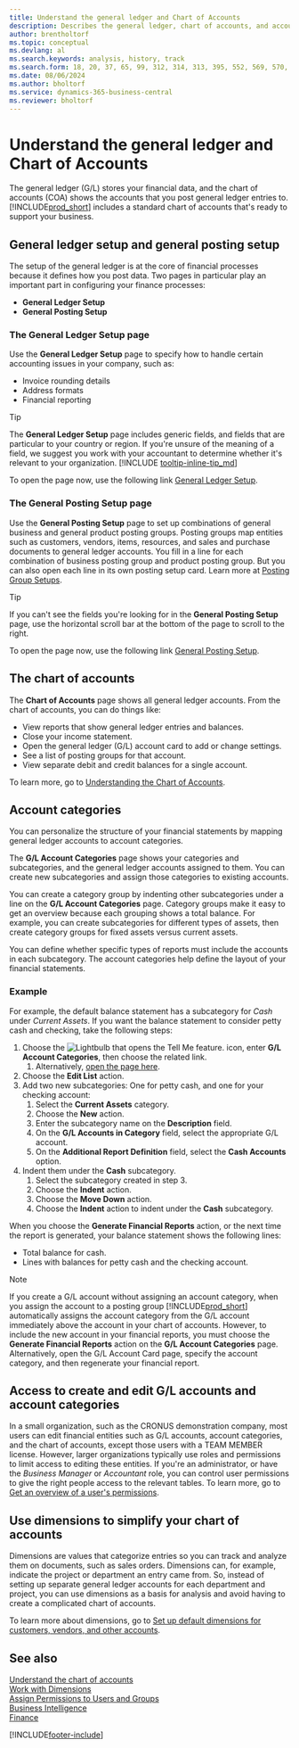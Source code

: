 ```yaml
---
title: Understand the general ledger and Chart of Accounts
description: Describes the general ledger, chart of accounts, and account categories. Use the General Ledger Setup page to specify handling accounting issues in your company.
author: brentholtorf
ms.topic: conceptual
ms.devlang: al
ms.search.keywords: analysis, history, track
ms.search.form: 18, 20, 37, 65, 99, 312, 314, 313, 395, 552, 569, 570, 634, 790, 791, 1158
ms.date: 08/06/2024
ms.author: bholtorf
ms.service: dynamics-365-business-central
ms.reviewer: bholtorf
---
```


# Understand the general ledger and Chart of Accounts

The general ledger (G/L) stores your financial data, and the chart of accounts (COA) shows the accounts that you post general ledger entries to. [!INCLUDE[prod_short](includes/prod_short.md)] includes a standard chart of accounts that's ready to support your business.

## General ledger setup and general posting setup

The setup of the general ledger is at the core of financial processes because it defines how you post data. Two pages in particular play an important part in configuring your finance processes:  

* **General Ledger Setup**
* **General Posting Setup**

### The **General Ledger Setup** page

Use the **General Ledger Setup** page to specify how to handle certain accounting issues in your company, such as:  

* Invoice rounding details  
* Address formats  
* Financial reporting

> [!TIP]
> The **General Ledger Setup** page includes generic fields, and fields that are particular to your country or region. If you're unsure of the meaning of a field, we suggest you work with your accountant to determine whether it's relevant to your organization. [!INCLUDE [tooltip-inline-tip_md](includes/tooltip-inline-tip_md.md)]  

To open the page now, use the following link [General Ledger Setup](https://businesscentral.dynamics.com/?page=118).

### The **General Posting Setup** page

Use the **General Posting Setup** page to set up combinations of general business and general product posting groups. Posting groups map entities such as customers, vendors, items, resources, and sales and purchase documents to general ledger accounts. You fill in a line for each combination of business posting group and product posting group. But you can also open each line in its own posting setup card. Learn more at [Posting Group Setups](finance-posting-groups.md).  

> [!TIP]
> If you can't see the fields you're looking for in the **General Posting Setup** page, use the horizontal scroll bar at the bottom of the page to scroll to the right.  

To open the page now, use the following link [General Posting Setup](https://businesscentral.dynamics.com/?page=314).

## The chart of accounts

The **Chart of Accounts** page shows all general ledger accounts. From the chart of accounts, you can do things like:  

* View reports that show general ledger entries and balances.  
* Close your income statement.  
* Open the general ledger (G/L) account card to add or change settings.  
* See a list of posting groups for that account.
* View separate debit and credit balances for a single account.

To learn more, go to [Understanding the Chart of Accounts](finance-chart-of-accounts.md).

## Account categories

You can personalize the structure of your financial statements by mapping general ledger accounts to account categories.  

The **G/L Account Categories** page shows your categories and subcategories, and the general ledger accounts assigned to them. You can create new subcategories and assign those categories to existing accounts.  

You can create a category group by indenting other subcategories under a line on the **G/L Account Categories** page. Category groups make it easy to get an overview because each grouping shows a total balance. For example, you can create subcategories for different types of assets, then create category groups for fixed assets versus current assets.  

You can define whether specific types of reports must include the accounts in each subcategory. The account categories help define the layout of your financial statements.  

### Example

For example, the default balance statement has a subcategory for *Cash* under *Current Assets*. If you want the balance statement to consider petty cash and checking, take the following steps:

1. Choose the ![Lightbulb that opens the Tell Me feature.](media/ui-search/search_small.png "Tell me what you want to do") icon, enter **G/L Account Categories**, then choose the related link.
   1. Alternatively, [open the page here](https://businesscentral.dynamics.com/?page=790).
2. Choose the **Edit List** action.
3. Add two new subcategories: One for petty cash, and one for your checking account:
   1. Select the **Current Assets** category.
   2. Choose the **New** action.
   3. Enter the subcategory name on the **Description** field.
   4. On the **G/L Accounts in Category** field, select the appropriate G/L account.
   5. On the **Additional Report Definition** field, select the **Cash Accounts** option.
4. Indent them under the **Cash** subcategory.
   1. Select the subcategory created in step 3.
   2. Choose the **Indent** action.
   3. Choose the **Move Down** action.
   4. Choose the **Indent** action to indent under the **Cash** subcategory.

When you choose the **Generate Financial Reports** action, or the next time the report is generated, your balance statement shows the following lines:

* Total balance for cash.
* Lines with balances for petty cash and the checking account.  

> [!NOTE]
> If you create a G/L account without assigning an account category, when you assign the account to a posting group [!INCLUDE[prod_short](includes/prod_short.md)] automatically assigns the account category from the G/L account immediately above the account in your chart of accounts. However, to include the new account in your financial reports, you must choose the **Generate Financial Reports** action on the **G/L Account Categories** page. Alternatively, open the G/L Account Card page, specify the account category, and then regenerate your financial report.

## Access to create and edit G/L accounts and account categories

In a small organization, such as the CRONUS demonstration company, most users can edit financial entities such as G/L accounts, account categories, and the chart of accounts, except those users with a TEAM MEMBER license. However, larger organizations typically use roles and permissions to limit access to editing these entities. If you're an administrator, or have the *Business Manager* or *Accountant* role, you can control user permissions to give the right people access to the relevant tables. To learn more, go to [Get an overview of a user's permissions](ui-define-granular-permissions.md#get-an-overview-of-a-users-permissions).  

## Use dimensions to simplify your chart of accounts

Dimensions are values that categorize entries so you can track and analyze them on documents, such as sales orders. Dimensions can, for example, indicate the project or department an entry came from. So, instead of setting up separate general ledger accounts for each department and project, you can use dimensions as a basis for analysis and avoid having to create a complicated chart of accounts.

To learn more about dimensions, go to [Set up default dimensions for customers, vendors, and other accounts](finance-dimensions.md#to-set-up-default-dimensions-for-customers-vendors-and-other-accounts).

## See also

[Understand the chart of accounts](finance-chart-of-accounts.md)  
[Work with Dimensions](finance-dimensions.md)  
[Assign Permissions to Users and Groups](ui-define-granular-permissions.md)  
[Business Intelligence](bi.md)  
[Finance](finance.md)  

[!INCLUDE[footer-include](includes/footer-banner.md)]
